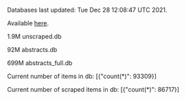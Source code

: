 Databases last updated: Tue Dec 28 12:08:47 UTC 2021. 

Available [here](https://github.com/cbeauhilton/ash-db/releases).

1.9M	unscraped.db

92M	abstracts.db

699M	abstracts_full.db

Current number of items in db:
[{"count(*)": 93309}]

Current number of scraped items in db:
[{"count(*)": 86717}]
